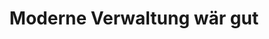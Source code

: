 ---
layout: blog
category: blog
title: Moderne Verwaltung wär gut
summary: Funktionierende wär schon mal ein Anfang.
image: moderneverwaltung.png
tags: [Verwaltung]
---